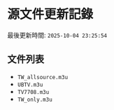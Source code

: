 # 源文件更新記錄

最後更新時間: `2025-10-04 23:25:54`

## 文件列表
- `TW_allsource.m3u`
- `UBTV.m3u`
- `TV7708.m3u`
- `TW_only.m3u`
